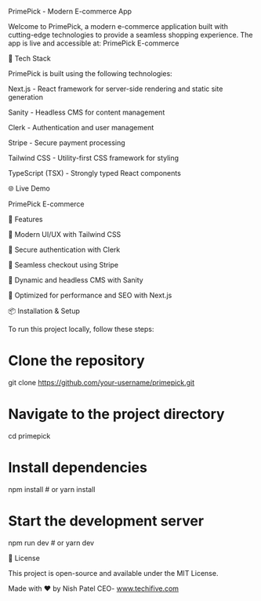 PrimePick - Modern E-commerce App

Welcome to PrimePick, a modern e-commerce application built with cutting-edge technologies to provide a seamless shopping experience. The app is live and accessible at: PrimePick E-commerce

🚀 Tech Stack

PrimePick is built using the following technologies:

Next.js - React framework for server-side rendering and static site generation

Sanity - Headless CMS for content management

Clerk - Authentication and user management

Stripe - Secure payment processing

Tailwind CSS - Utility-first CSS framework for styling

TypeScript (TSX) - Strongly typed React components

🌐 Live Demo

PrimePick E-commerce

📌 Features

🔹 Modern UI/UX with Tailwind CSS

🔹 Secure authentication with Clerk

🔹 Seamless checkout using Stripe

🔹 Dynamic and headless CMS with Sanity

🔹 Optimized for performance and SEO with Next.js

📦 Installation & Setup

To run this project locally, follow these steps:

# Clone the repository
git clone https://github.com/your-username/primepick.git

# Navigate to the project directory
cd primepick

# Install dependencies
npm install  # or yarn install

# Start the development server
npm run dev  # or yarn dev

📄 License

This project is open-source and available under the MIT License.

Made with ❤️ by Nish Patel
CEO- www.techifive.com
